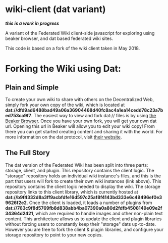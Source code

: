 # wiki-client (dat variant)

__*this is a work in progress*__

A variant of the Federated Wiki client-side javascript for exploring using beaker browser, and dat based federated wiki sites.

This code is based on a fork of the wiki client taken in May 2018.

# Forking the Wiki using Dat:

## Plain and Simple

To create your own wiki to share with others on the Decentralized Web, simply fork your own copy of the wiki,
which is located at **dat://dfd9ad6488bad49a06a36904468d40fc8ac4a1ea14cedd78c23a7bed753ca9f7**.
The easiest way to view and fork dat:// files is by using [the Beaker Browser](https://beakerbrowser.com/).
Once you have your own fork, you will get your own dat url. Opening this url in Beaker will allow you to edit your wiki copy!
From there you can get started creating content and sharing it with the world.
For more information on the dat protocol, visit [their website](https://datproject.org/).

## The Full Story

The dat version of the Federated Wiki has been split into three parts: storage, client, and plugin. 
This repository contains the client logic.
The "storage" repository holds an individual wiki instance's files,
and this is the part that users will fork to create their own wiki instances (link above).
This repository contains the client logic needed to display the wiki.
The storage repository links to this client library, which is currently hosted at **dat://b9f4332d8a3ff9acbfdfe16d597c25af8f4143bd333e6c49496ef0e39626f2e2**.
Once the client is loaded, it loads a number of plugins from **dat://763c9f8d5769fb8d838abb4ba07390a0a80d2fdfb4508149e09e2f34364d2421**,
which are required to handle images and other non-plain text content. This architecture allows us to update the client and plugin
libraries without forcing users to constantly keep their "storage" dats up-to-date.
However you are free to fork the client & plugin libraries, and configure your storage repository to point to your new copies.
